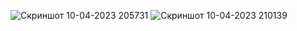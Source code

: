 
![Скриншот 10-04-2023 205731](https://user-images.githubusercontent.com/96263634/230962298-b1ce0995-2667-4ad5-b6a2-a6950d9271e3.jpg)
![Скриншот 10-04-2023 210139](https://user-images.githubusercontent.com/96263634/230963038-415e6ed0-8f99-4d49-9d07-68cb2231c170.jpg)
